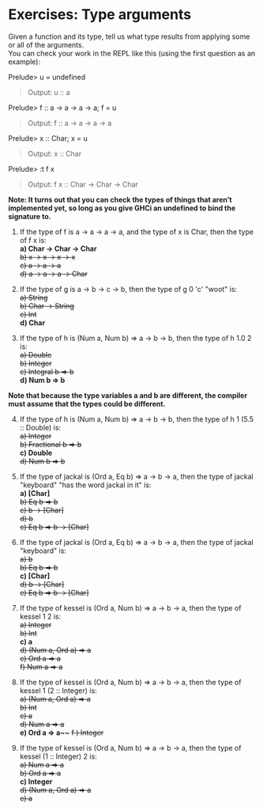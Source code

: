 # Exercises: Type arguments
Given a function and its type, tell us what type results from applying some or all of the arguments.  
You can check your work in the REPL like this (using the
first question as an example):

Prelude> u = undefined  
> Output: u :: a

Prelude> f :: a -> a -> a -> a; f = u  
> Output: f :: a -> a -> a -> a

Prelude> x :: Char; x = u  
> Output: x :: Char

Prelude> :t f x  
> Output: f x :: Char -> Char -> Char

**Note: It turns out that you can check the types of things that aren’t implemented yet, so long as you give GHCi an undefined to bind the signature to.**


1. If the type of f is a -> a -> a -> a, and the type of x is Char, then the type of f x is:  
**a) Char -> Char -> Char**  
~~b) x -> x -> x -> x~~  
~~c) a -> a -> a~~  
~~d) a -> a -> a -> Char~~  

2. If the type of g is a -> b -> c -> b, then the type of g 0 'c' "woot" is:  
~~a) String~~  
~~b) Char -> String~~  
~~c) Int~~  
**d) Char**  

3. If the type of h is (Num a, Num b) => a -> b -> b, then the type of h 1.0 2 is:  
~~a) Double~~  
~~b) Integer~~  
~~c) Integral b => b~~  
**d) Num b => b**  

**Note that because the type variables a and b are different, the compiler must assume that the types could be different.**  

4. If the type of h is (Num a, Num b) => a -> b -> b, then the type of h 1 (5.5 :: Double) is:  
~~a) Integer~~  
~~b) Fractional b => b~~  
**c) Double**  
~~d) Num b => b~~  

5. If the type of jackal is (Ord a, Eq b) => a -> b -> a, then the type of jackal "keyboard" "has the word jackal in it" is:  
**a) [Char]**  
~~b) Eq b => b~~  
~~c) b -> [Char]~~  
~~d) b~~  
~~e) Eq b => b -> [Char]~~  

6. If the type of jackal is (Ord a, Eq b) => a -> b -> a, then the type of jackal "keyboard" is:  
~~a) b~~  
~~b) Eq b => b~~  
**c) [Char]**  
~~d) b -> [Char]~~  
~~e) Eq b => b -> [Char]~~  

7. If the type of kessel is (Ord a, Num b) => a -> b -> a, then the type of kessel 1 2 is:  
~~a) Integer~~  
~~b) Int~~  
**c) a**  
~~d) (Num a, Ord a) => a~~  
~~e) Ord a => a~~  
~~f) Num a => a~~  

8. If the type of kessel is (Ord a, Num b) => a -> b -> a, then the type of kessel 1 (2 :: Integer) is:  
~~a) (Num a, Ord a) => a~~  
~~b) Int~~  
~~c) a~~  
~~d) Num a => a~~  
**e) Ord a => a~~**
~~f ) Integer~~  

9. If the type of kessel is (Ord a, Num b) => a -> b -> a, then the type of kessel (1 :: Integer) 2 is:  
~~a) Num a => a~~  
~~b) Ord a => a~~  
**c) Integer**  
~~d) (Num a, Ord a) => a~~  
~~e) a~~  
